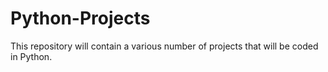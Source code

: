 # Python-Projects
This repository will contain a various number of projects that will be coded in Python.
